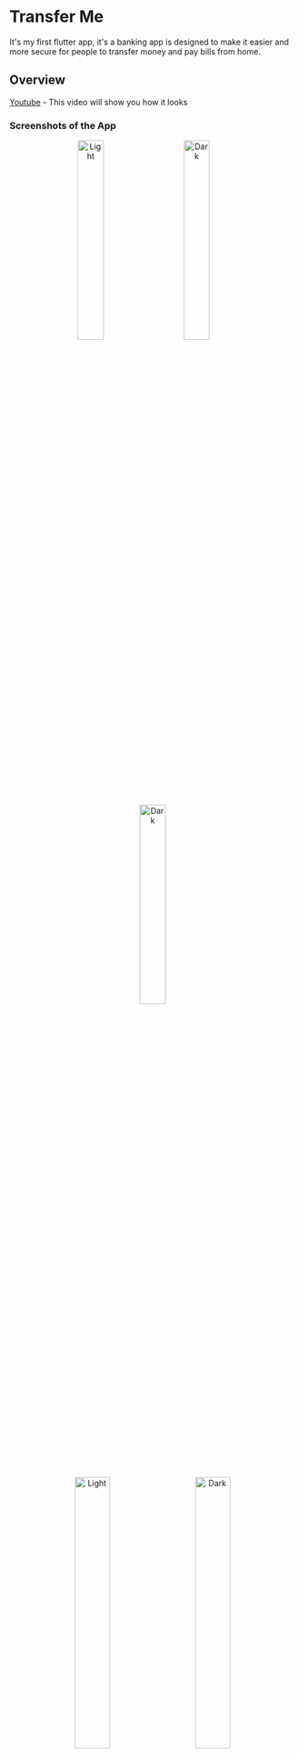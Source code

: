 # Transfer Me

It's my first flutter app, 
it's a banking app is designed to make it easier and more secure for people to transfer money and pay bills from home.

## Overview

[Youtube](https://youtu.be/HI5TmJkMu5k) - This video will show you how it looks

### Screenshots of the App

<p align="center">
  <img alt="Light" src="https://github.com/user-attachments/assets/325f9f09-d17e-4f6a-a086-eb6b120097f5" width="30%">
&nbsp; &nbsp; &nbsp; &nbsp;
  <img alt="Dark" src="https://github.com/user-attachments/assets/182ae86c-928e-499a-8968-287f7eb00ae6" width="30%">
&nbsp; &nbsp; &nbsp; &nbsp;
  <img alt="Dark" src="https://github.com/user-attachments/assets/cc8e033f-f919-427e-92c7-009de545fad6" width="30%">
</p>


<p align="center">
  <img alt="Light" src="https://github.com/user-attachments/assets/b37f5f2d-01c3-4bf4-bbad-917749446776" width="35%">
&nbsp; &nbsp; &nbsp; &nbsp;
  <img alt="Dark" src="https://github.com/user-attachments/assets/57484dd5-945d-4ae2-a8b8-44f1ae52d8b0" width="35%">
</p>


<p align="center">
  <img alt="Light" src="https://github.com/user-attachments/assets/230481e6-ee98-4c3b-ae33-187260405832" width="35%">
&nbsp; &nbsp; &nbsp; &nbsp;
  <img alt="Dark" src="https://github.com/user-attachments/assets/96bc0cb0-ffc1-42f6-954a-eea3fa3eb6cc" width="35%">
</p>


<p align="center">
  <img alt="Light" src="https://github.com/user-attachments/assets/d5474a71-9482-4064-9b83-4a877001dc0b" width="30%">
&nbsp; &nbsp; &nbsp; &nbsp;
  <img alt="Dark" src="https://github.com/user-attachments/assets/fe76e69d-91f8-455a-bfa2-ed536410b53a" width="30%">
&nbsp; &nbsp; &nbsp; &nbsp;
  <img alt="Dark" src="https://github.com/user-attachments/assets/c29269a6-eb0f-412d-b3e7-c617c9c21eb4" width="30%">
</p>


